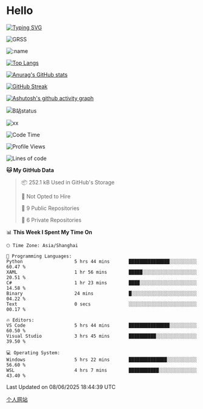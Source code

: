# Hello


[![Typing SVG](https://readme-typing-svg.demolab.com?font=Fira+Code&pause=1000&color=F78FDE&width=435&lines=Ciallo%ef%bd%9e(%e2%88%a0%e3%83%bb%cf%89%3c+)%e2%8c%92%e2%98%85)](https://git.io/typing-svg)

![GRSS](https://github-readme-steam-card.vercel.app/status/?steamid=76561198221796636&show_in_game_bg=true&show_recent_game_bg=true&animated_avatar=true)

![:name](https://count.getloli.com/get/@hk416?theme=rule34)

[![Top Langs](https://github-readme-stats.vercel.app/api/top-langs/?username=qq583044063qq&locale=cn&hide=javascript,html)](https://github.com/anuraghazra/github-readme-stats)

[![Anurag's GitHub stats](https://github-readme-stats.vercel.app/api?username=qq583044063qq&count_private=true&show_icons=true&locale=cn)](https://github.com/anuraghazra/github-readme-stats)

[![GitHub Streak](https://streak-stats.demolab.com/?user=qq583044063qq&locale=zh_Hans)](https://git.io/streak-stats)

[![Ashutosh's github activity graph](https://github-readme-activity-graph.vercel.app/graph?username=qq583044063qq)](https://github.com/ashutosh00710/github-readme-activity-graph)

![B站status](https://stats.justsong.cn/api/bilibili/?id=3931848&lang=zh-CN)

![xx](xx.gif)

<!--START_SECTION:waka-->
![Code Time](http://img.shields.io/badge/Code%20Time-1%2C633%20hrs%2034%20mins-blue)

![Profile Views](http://img.shields.io/badge/Profile%20Views-2-blue)

![Lines of code](https://img.shields.io/badge/From%20Hello%20World%20I%27ve%20Written-905.4%20thousand%20lines%20of%20code-blue)

**🐱 My GitHub Data** 

> 📦 252.1 kB Used in GitHub's Storage 
 > 
> 🚫 Not Opted to Hire
 > 
> 📜 9 Public Repositories 
 > 
> 🔑 6 Private Repositories 
 > 
📊 **This Week I Spent My Time On** 

```text
🕑︎ Time Zone: Asia/Shanghai

💬 Programming Languages: 
Python                   5 hrs 44 mins       ███████████████░░░░░░░░░░   60.47 % 
XAML                     1 hr 56 mins        █████░░░░░░░░░░░░░░░░░░░░   20.51 % 
C#                       1 hr 23 mins        ████░░░░░░░░░░░░░░░░░░░░░   14.58 % 
Binary                   24 mins             █░░░░░░░░░░░░░░░░░░░░░░░░   04.22 % 
Text                     0 secs              ░░░░░░░░░░░░░░░░░░░░░░░░░   00.17 % 

🔥 Editors: 
VS Code                  5 hrs 44 mins       ███████████████░░░░░░░░░░   60.50 % 
Visual Studio            3 hrs 45 mins       ██████████░░░░░░░░░░░░░░░   39.50 % 

💻 Operating System: 
Windows                  5 hrs 22 mins       ██████████████░░░░░░░░░░░   56.60 % 
WSL                      4 hrs 7 mins        ███████████░░░░░░░░░░░░░░   43.40 % 
```


 Last Updated on 08/06/2025 18:44:39 UTC
<!--END_SECTION:waka-->

[个人网站](https://blog.ayatsukinora.org.cn)
